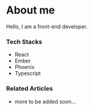 <h1 style="border: none">About me</h1>

Hello, I am a front-end developer.

### Tech Stacks

- React
- Ember
- Phoenix
- Typescript

### Related Articles

- more to be added soon...
